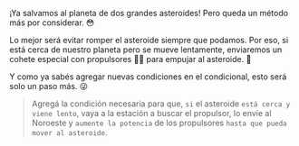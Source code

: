<gs-attire attire-url="https://raw.githubusercontent.com/MumukiProject/mumuki-guia-gobstones-practica-integradora-primaria/master/assets/attires/config_1552403410457.json"></gs-attire>

<gs-toolbox toolbox-url="https://raw.githubusercontent.com/MumukiProject/mumuki-guia-gobstones-practica-integradora-primaria/master/assets/toolbox_1551388172910.xml"></gs-toolbox>


¡Ya salvamos al planeta de dos grandes asteroides! Pero queda un método más por considerar. :flushed:

Lo mejor será evitar romper el asteroide siempre que podamos. Por eso, si está cerca de nuestro planeta pero se mueve lentamente, enviaremos un cohete especial con propulsores :rocket::dash: para empujar al asteroide. :muscle:

Y como ya sabés agregar nuevas condiciones en el condicional, esto será solo un paso más. :stuck_out_tongue_winking_eye:

> Agregá la condición necesaria para que, `si` el asteroide `está cerca y viene lento`, vaya a la estación a buscar el propulsor, lo envíe al Noroeste y `aumente la potencia` de los propulsores `hasta que pueda mover al asteroide`.